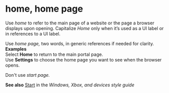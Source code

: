 # home, home page

Use *home* to refer to the main page of a website or the page a browser displays upon opening. Capitalize *Home* only when it’s used as a UI label or in references to a UI label.

Use *home page,* two words, in generic references if needed for clarity.   
**Examples**  
Select **Home** to return to the main portal page.  
Use **Settings** to choose the home page you want to see when the browser opens.

Don't use *start page.*

**See also** [Start](https://worldready.cloudapp.net/Styleguide/Read?id=2547&topicid=16747) in the *Windows, Xbox, and devices style guide*
